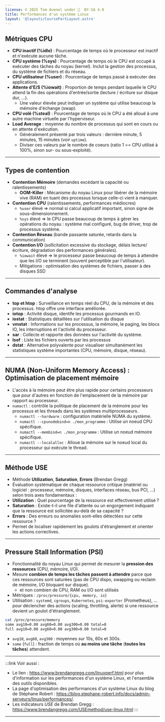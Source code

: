```yaml
---
license: © 2025 Tom Avenel under 󰵫  BY-SA 4.0
title: Performances d'un système Linux
layout: '@layouts/CoursePartLayout.astro'
---
```


## Métriques CPU

- **CPU inactif (%idle)** : Pourcentage de temps où le processeur est inactif et n'exécute aucune tâche.
- **CPU système (%sys)** : Pourcentage de temps où le CPU est occupé à exécuter des tâches du noyau (kernel). Inclut la gestion des processus, du système de fichiers et du réseau.
- **CPU utilisateur (%user)** : Pourcentage de temps passé à exécuter des applications.
- **Attente d'E/S (%iowait)** : Proportion de temps pendant laquelle le CPU attend la fin des opérations d'entrée/sortie (lecture / écriture sur disque dur, …).
  - Une valeur élevée peut indiquer un système qui utilise beaucoup la mémoire d'échange (swap).
- **CPU volé (%steal)** : Pourcentage de temps où le CPU a été alloué à une autre machine virtuelle par l'hyperviseur.
- **Load Average** : moyenne du nombre de processus qui sont en cours ou en attente d'exécution.
  - Généralement présenté par trois valeurs : dernière minute, 5 minutes, 15 minutes (voir `uptime`).
  - Diviser ces valeurs par le nombre de coeurs (ratio 1 == CPU utilisé à 100%, sinon sur- ou sous-exploité).

---

## Types de contention

- **Contention Mémoire** (demandes excédant la capacité ou ralentissements)
  - **OOM-Killer** : Mécanisme du noyau Linux pour libérer de la mémoire vive (RAM) en tuant des processus lorsque celle-ci vient à manquer.
- **Contention CPU** (ralentissements, performances médiocres)
  - `%user` élevé => normal si calcul applicatif important, sinon signe de sous-dimensionnement.
  - `%sys` élevé => le CPU passe beaucoup de temps à gérer les opérations du noyau : système mal configuré, bug de driver, trop de processus système.
- **Contention Réseau** (bande passante saturée, retards dans la communication)
- **Contention I/O** (sollicitation excessive du stockage, délais lecture/écriture, dégradation des performances générales).
  - `%iowait` élevé => le processeur passe beaucoup de temps à attendre que les I/O se terminent (souvent perceptible par l'utilisateur).
  - Mitigations : optimisation des systèmes de fichiers, passer à des disques SSD

---

## Commandes d'analyse

- **top et htop** : Surveillance en temps réel du CPU, de la mémoire et des processus. htop offre une interface améliorée.
- **iotop** : Activité disque, identife les processus gourmands en IO.
- **iostat** : Statistiques détaillées sur l'utilisation du disque
- **vmstat** : Informations sur les processus, la mémoire, le paging, les blocs IO, les interruptions et l'activité du processeur.
- **sar** : Collecte et rapporte des données sur l'activité du système.
- **lsof** : Liste les fichiers ouverts par les processus
- **dstat** : Alternative polyvalente pour visualiser simultanément les statistiques système importantes (CPU, mémoire, disque, réseau).

---

## NUMA (Non-Uniform Memory Access) : Optimisation de placement mémoire

- L'accès à la mémoire peut être plus rapide pour certains processeurs que pour d'autres en fonction de l'emplacement de la mémoire par rapport au processeur.
- `numactl` : contrôle la politique de placement de la mémoire pour les processus et les threads dans les systèmes multiprocesseurs.
  - `numactl --hardware` : configuration matérielle NUMA du système.
  - `numactl --cpunodebind=n ./mon_programme` : Utilise un noeud CPU spécifique.
  - `numactl --membind=n ./mon_programme` : Utilise un noeud mémoire spécifique.
  - `numactl --localalloc` : Alloue la mémoire sur le noeud local du processeur qui exécute le thread.

---

## Méthode USE

- Méthode **Utilization**, **Saturation**, **Errors** (Brendan Gregg)
- Évaluation systématique de chaque ressource critique (matériel ou logiciel : processeur, mémoire, disques, interfaces réseau, bus PCI, …) selon trois axes fondamentaux :
- **Utilization** : Quel pourcentage de la ressource est effectivement utilisé ?
- **Saturation** : Existe-t-il une file d'attente ou un engorgement indiquant que la ressource est sollicitée au-delà de sa capacité ?
- **Errors** : Des erreurs ou anomalies sont-elles détectées sur cette ressource ?
- Permet de localiser rapidement les goulots d'étranglement et orienter les actions correctives.

---

## Pressure Stall Information (PSI)

- Fonctionnalité du noyau Linux qui permet de mesurer la **pression des ressources** (CPU, mémoire, I/O).
- Mesure **combien de temps les tâches passent à attendre** parce que ces ressources sont saturées (pas de CPU dispo, swapping ou reclaim de mémoire, I/O bloquant sur disque).
  - et non combien de CPU, RAM ou I/O sont utilisés
- Métriques : `/proc/pressure/{cpu, memory, io}`
- Utilisation : `systemd`, `cgroups`, `Kubernetes`, `psi-exporter` (Prometheus), … pour déclencher des actions (scaling, throttling, alerte) si une ressource devient un goulot d'étranglement.

```bash
cat /proc/pressure/memory
some avg10=0.00 avg60=0.00 avg300=0.00 total=0
full avg10=0.00 avg60=0.00 avg300=0.00 total=0
```

- `avg10`, `avg60`, `avg300` : moyennes sur 10s, 60s et 300s.
- `some` (`full`) : fraction de temps où **au moins une tâche** (**toutes les tâches**) attendent.

---

:::link
Voir aussi :

- Le lien : <https://www.brendangregg.com/linuxperf.html> pour plus d'information sur les performances d'un système Linux, et l'ensemble des outils disponibles.
- La page d'optimisation des performances d'un système Linux du blog de Stéphane Robert : <https://blog.stephane-robert.info/docs/admin-serveurs/linux/performances/>.
- Les indicateurs _USE_ de Brendan Gregg : <https://www.brendangregg.com/USEmethod/use-linux.html>
:::

---

